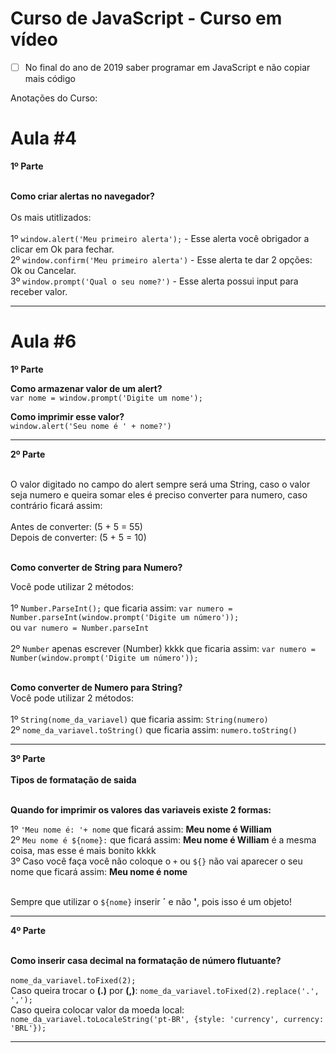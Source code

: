 # Curso de JavaScript - Curso em vídeo

- [ ] No final do ano de 2019 saber programar em JavaScript e não copiar mais código


Anotações do Curso:
# Aula #4

**1º Parte**<br><br>

**Como criar alertas no navegador?**<br><br>
 Os mais utitlizados:<br><br>
1º `window.alert('Meu primeiro alerta');` - Esse alerta você obrigador a clicar em Ok para fechar.<br>
2º `window.confirm('Meu primeiro alerta')` - Esse alerta te dar 2 opções: Ok ou Cancelar.<br>
3º `window.prompt('Qual o seu nome?')` - Esse alerta possui input para receber valor.<br>

---

# Aula #6


**1º Parte**<br>

**Como armazenar valor de um alert?**<br>
 `var nome = window.prompt('Digite um nome');`
 
**Como imprimir esse valor?**<br>
`window.alert('Seu nome é ' + nome?')`

---

**2º Parte**<br><br>

O valor digitado no campo do alert sempre será uma String, caso o valor seja numero e queira somar eles é preciso converter para numero, 
caso contrário ficará assim:<br><br>
Antes de converter: (5 + 5 = 55)<br>
Depois de converter: (5 + 5 = 10)<br><br>

**Como converter de String para Numero?**<br>

 Você pode utilizar 2 métodos:<br><br>
  1º  `Number.ParseInt();` que ficaria assim: `var numero = Number.parseInt(window.prompt('Digite um número'));` <br> ou  `var numero = Number.parseInt`<br><br>
  2º  `Number` apenas escrever (Number) kkkk que ficaria assim: `var numero = Number(window.prompt('Digite um número'));`<br><br>
  
  **Como converter de Numero para String?**<br>
    Você pode utilizar 2 métodos:<br><br>
  1º `String(nome_da_variavel)` que ficaria assim: `String(numero)`<br>
  2º `nome_da_variavel.toString()` que ficaria assim: `numero.toString()`<br>
  
  ---
  
**3º Parte**<br><br>
**Tipos de formatação de saida**<br><br>
 
 **Quando for imprimir os valores das variaveis existe 2 formas:**<br>
  
 1º `'Meu nome é: '+ nome` que ficará assim:  **Meu nome é William**<br>
 2º `Meu nome é ${nome}:` que ficará assim: **Meu nome é William** é a mesma coisa, mas esse é mais bonito kkkk<br>
 3º Caso você faça você não coloque o `+` ou `${}` não vai aparecer o seu nome que ficará assim: **Meu nome é nome**<br><br>
 
 
Sempre que utilizar o `${nome}` inserir **´** e não **'**, pois isso é um objeto!

---

**4º Parte**<br><br>

 **Como inserir casa decimal na formatação de número flutuante?**<br><br>
`nome_da_variavel.toFixed(2);`<br>
Caso queira trocar o **(.)** por **(,)**: `nome_da_variavel.toFixed(2).replace('.', ',');`<br>
Caso queira colocar valor da moeda local: `nome_da_variavel.toLocaleString('pt-BR', {style: 'currency', currency: 'BRL'});`<br>

---
